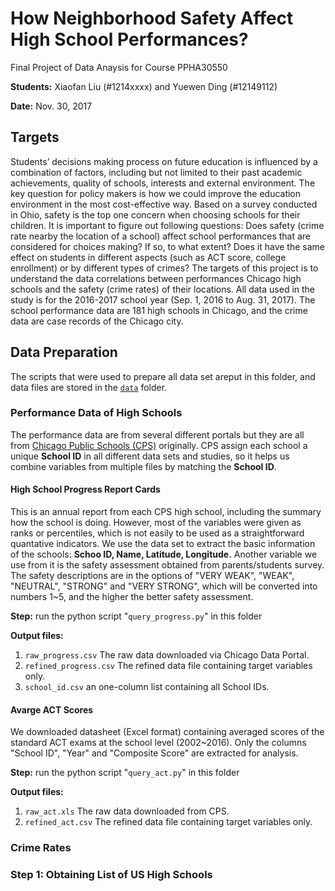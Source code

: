 # How Neighborhood Safety Affect High School Performances?
Final Project of Data Anaysis for Course PPHA30550

**Students:** Xiaofan Liu (#1214xxxx) and Yuewen Ding (#12149112)

**Date:** Nov. 30, 2017

## Targets

Students’ decisions making process on future education is influenced by a combination of factors, including but not limited to their past academic achievements, quality of schools, interests and external environment. The key question for policy makers is how we could improve the education environment in the most cost-effective way. Based on a survey conducted in Ohio, safety is the top one concern when choosing schools for their children. It is important to figure out following questions: Does safety (crime rate nearby the location of a school) affect school performances that are considered for choices making? If so, to what extent? Does it have the same effect on students in different aspects (such as ACT score, college enrollment) or by different types of crimes? The targets of this project is to understand the data correlations between performances Chicago high schools and the safety (crime rates) of their locations. All data used in the study is for the 2016-2017 school year (Sep. 1, 2016 to Aug. 31, 2017). The school performance data are 181 high schools in Chicago, and the crime data are case records of the Chicago city.

## Data Preparation

The scripts that were used to prepare all data set areput in this folder, and data files are stored in the [`data`](https://github.com/yuewending/PPHA30550_Final_Project/tree/master/data) folder.

### Performance Data of High Schools

The performance data are from several different portals but they are all from [Chicago Public Schools (CPS)](http://www.cps.edu/) originally. CPS assign each school a unique **School ID** in all different data sets and studies, so it helps us combine variables from multiple files by matching the **School ID**.

#### High School Progress Report Cards

This is an annual report from each CPS high school, including the summary how the school is doing. However, most of the variables were given as ranks or percentiles, which is not easily to be used as a straightforward quantative indicators. We use the data set to extract the basic information of the schools: **Schoo ID, Name, Latitude, Longitude.** Another variable we use from it is the safety assessment obtained from parents/students survey. The safety descriptions are in the options of "VERY WEAK", "WEAK", "NEUTRAL", "STRONG" and "VERY STRONG", which will be converted into numbers 1~5, and the higher the better safety assessment.

**Step:** run the python script "`query_progress.py`" in this folder

**Output files:** 
  1. `raw_progress.csv` The raw data downloaded via Chicago Data Portal.
  2. `refined_progress.csv` The refined data file containing target variables only.
  3. `school_id.csv` an one-column list containing all School IDs.

#### Avarge ACT Scores

We downloaded datasheet (Excel format) containing averaged scores of the standard ACT exams at the school level (2002~2016). Only the columns "School ID", "Year" and "Composite Score" are extracted for analysis.

**Step:** run the python script "`query_act.py`" in this folder

**Output files:** 
  1. `raw_act.xls` The raw data downloaded from CPS.
  2. `refined_act.csv` The refined data file containing target variables only.


### Crime Rates



### Step 1: Obtaining List of US High Schools

